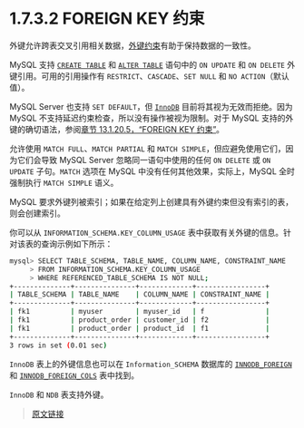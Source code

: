# 1.7.3.2 FOREIGN KEY 约束

外键允许跨表交叉引用相关数据，[外键约束](/glossary.html)有助于保持数据的一致性。

MySQL 支持 [`CREATE TABLE`](/13/13.1/13.1.20/create-table.html) 和 [`ALTER TABLE`](/13/13.1/13.1.9/alter-table.html) 语句中的 `ON UPDATE` 和 `ON DELETE` 外键引用。可用的引用操作有 `RESTRICT`、`CASCADE`、`SET NULL` 和 `NO ACTION`（默认值）。

MySQL Server 也支持 `SET DEFAULT`，但 [`InnoDB`](/15/innodb-storage-engine.html) 目前将其视为无效而拒绝。因为 MySQL 不支持延迟约束检查，所以没有操作被视为限制。对于 MySQL 支持的外键的确切语法，参阅[章节 13.1.20.5，“FOREIGN KEY 约束”](/13/13.1/13.1.20/13.1.20.5/create-table-foreign-keys.html)。

允许使用 `MATCH FULL`、`MATCH PARTIAL` 和 `MATCH SIMPLE`，但应避免使用它们，因为它们会导致 MySQL Server 忽略同一语句中使用的任何 `ON DELETE` 或 `ON UPDATE` 子句。`MATCH` 选项在 MySQL 中没有任何其他效果，实际上，MySQL 全时强制执行 `MATCH SIMPLE` 语义。

MySQL 要求外键列被索引；如果在给定列上创建具有外键约束但没有索引的表，则会创建索引。

你可以从 `INFORMATION_SCHEMA.KEY_COLUMN_USAGE` 表中获取有关外键的信息。针对该表的查询示例如下所示：

```bash
mysql> SELECT TABLE_SCHEMA, TABLE_NAME, COLUMN_NAME, CONSTRAINT_NAME
     > FROM INFORMATION_SCHEMA.KEY_COLUMN_USAGE
     > WHERE REFERENCED_TABLE_SCHEMA IS NOT NULL;
+--------------+---------------+-------------+-----------------+
| TABLE_SCHEMA | TABLE_NAME    | COLUMN_NAME | CONSTRAINT_NAME |
+--------------+---------------+-------------+-----------------+
| fk1          | myuser        | myuser_id   | f               |
| fk1          | product_order | customer_id | f2              |
| fk1          | product_order | product_id  | f1              |
+--------------+---------------+-------------+-----------------+
3 rows in set (0.01 sec)
```

`InnoDB` 表上的外键信息也可以在 `Information_SCHEMA` 数据库的 [`INNODB_FOREIGN`](/26/26.4/26.4.12/information-schema-innodb-foreign-table.html) 和 [`INNODB_FOREIGN_COLS`](/26/26.4/26.4.13/information-schema-innodb-foreign-cols-table.html) 表中找到。

`InnoDB` 和 `NDB` 表支持外键。

> [原文链接](https://dev.mysql.com/doc/refman/8.0/en/constraint-foreign-key.html)
